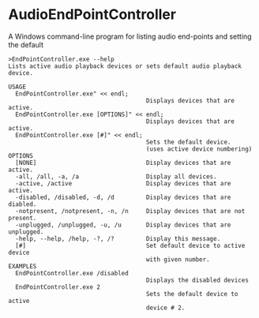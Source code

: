 AudioEndPointController
=======================

A Windows command-line program for listing audio end-points and setting the default

	>EndPointController.exe --help
	Lists active audio playback devices or sets default audio playback device.
	
	USAGE
	  EndPointController.exe" << endl;
	                                       Displays devices that are active.
	  EndPointController.exe [OPTIONS]" << endl;
	                                       Displays devices that are active.
	  EndPointController.exe [#]" << endl;
	                                       Sets the default device.
	                                       (uses active device numbering)
	OPTIONS
	  [NONE]                               Display devices that are active.
	  -all, /all, -a, /a                   Display all devices.
	  -active, /active                     Display devices that are active.
	  -disabled, /disabled, -d, /d         Display devices that are diabled.
	  -notpresent, /notpresent, -n, /n     Display devices that are not present.
	  -unplugged, /unplugged, -u, /u       Display devices that are unplugged.
	  -help, --help, /help, -?, /?         Display this message.
	  [#]                                  Set default device to active device
	                                       with given number.
	EXAMPLES
	  EndPointController.exe /disabled
	                                       Displays the disabled devices
	  EndPointController.exe 2
	                                       Sets the default device to active
	                                       device # 2.